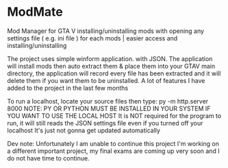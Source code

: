 # ModMate
Mod Manager for GTA V installing/uninstalling mods with opening any settings file ( e.g. ini file ) for each mods | easier access and installing/uninstalling


The project uses simple winform application. with JSON.
The application will install mods then auto extract them & place them into your GTAV main directory, the application will record every file has been extracted and it will delete them if you want them to be uninstalled. A lot of features I have added to the project in the last few months

To run a localhost, locate your source files then type: py -m http.server 8000 
NOTE: PY OR PYTHON MUST BE INSTALLED IN YOUR SYSTEM IF YOU WANT TO USE THE LOCAL HOST
It is NOT required for the program to run, it will still reads the JSON settings file even if you turned off your localhost It's just not gonna get updated automatically


Dev note: Unfortunately I am unable to continue this project I'm working on a different important project, my final exams are coming up very soon and I do not have time to continue.
